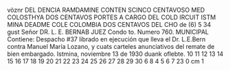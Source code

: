 vöznr
DEL
DENCIA
RAMDAMINE
CONTEN
SCINCO CENTAVOSO
MED
COLOSTHYA
DOS CENTAVOS
PORTES A CARGO DEL
COLD
IRCUIT
ISTM
MINA
DEADME
COLE
COLOMBIA
DOS CENTAVOS
DEL CHO
de
(6)
5
34 gust
Señor
DR. L. E. BERNAB
JUEZ
Condo to.
Numero 760.
MUNICIPAL
Contiene: Despacho #37 librado en
ejecución que lleva el Dr. L.E.Bern
contra Manuel María Lozano, y cuats
carteles anunciativos del remate de
bien embargado.
Istmina, noviembre 13 de 1930
duank
oflebte.
10 11 12 13 14 15 16 17 18 19 20 21 22 23 24 25 26 27 28 29 30
6
8
4 5 6 7
23
0 cm 1